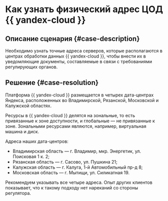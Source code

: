 # Как узнать физический адрес ЦОД {{ yandex-cloud }}


## Описание сценария {#case-description}

Необходимо узнать точные адреса серверов, которые располагаются в центрах обработки данных {{ yandex-cloud }}, чтобы внести их в уведомляющие документы, составляемые в связи с требованиями регулирующих органов.

## Решение {#case-resolution}

Платформа {{ yandex-cloud }} размещается в четырех дата-центрах Яндекса, расположенных во Владимирской, Рязанской, Московской и Калужской областях.

Ресурсы в {{ yandex-cloud }} делятся на зональные, то есть привязанные к зоне доступности, и глобальные — не привязанные к зоне.
Зональными ресурсами являются, например, виртуальная машина и диск.

Адреса наших дата-центров:

* Владимирская область — г. Владимир, мкр. Энергетик, ул. Поисковая 1 к. 2;
* Рязанская область — г. Сасово, ул. Пушкина 21;
* Калужская область — г. Калуга, 1-й Автомобильный пр-д 8;
* Московская область — г. Мытищи, ул. Силикатная 19.

Рекомендуем указывать все четыре адреса. Опыт других клиентов показывает, что к такому подходу нет нареканий со стороны регулятора.